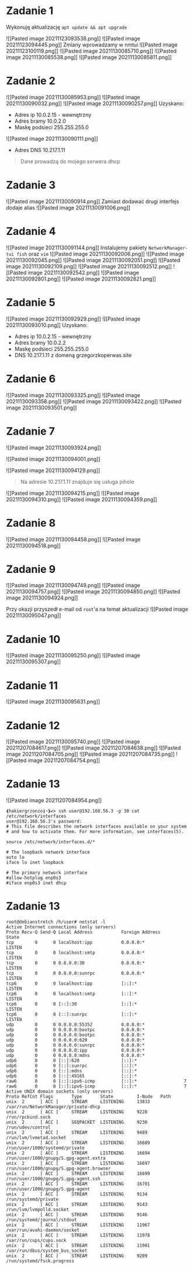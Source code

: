 # Zadanie 1

Wykonuję aktualizację `apt update && apt upgrade`

![[Pasted image 20211123093538.png]]
![[Pasted image 20211123094445.png]]
Zmiany wprowadzamy w nmtui
![[Pasted image 20211123100119.png]]
![[Pasted image 20211130085710.png]]
![[Pasted image 20211130085538.png]]
![[Pasted image 20211130085811.png]]

# Zadanie 2

![[Pasted image 20211130085953.png]]
![[Pasted image 20211130090032.png]]
![[Pasted image 20211130090257.png]]
Uzyskano:
- Adres ip 10.0.2.15 - wewnętrzny
- Adres bramy 10.0.2.0
- Maskę podsieci 255.255.255.0

![[Pasted image 20211130090111.png]]

- Adres DNS 10.217.1.11

> Dane prowadzą do mojego serwera dhcp

# Zadanie 3
![[Pasted image 20211130090914.png]]
Zamiast dodawać drugi interfejs dodaje alias
![[Pasted image 20211130091006.png]]

# Zadanie 4
![[Pasted image 20211130091144.png]]
Instalujemy pakiety `NetworkManager-tui fish` oraz `vim`
![[Pasted image 20211130092006.png]]
![[Pasted image 20211130092045.png]]
![[Pasted image 20211130092051.png]]
![[Pasted image 20211130092109.png]]
![[Pasted image 20211130092512.png]]
![[Pasted image 20211130092542.png]]
![[Pasted image 20211130092801.png]]
![[Pasted image 20211130092821.png]]

# Zadanie 5
![[Pasted image 20211130092929.png]]
![[Pasted image 20211130093010.png]]
Uzyskano:
- Adres ip 10.0.2.15 - wewnętrzny
- Adres bramy 10.0.2.2
- Maskę podsieci 255.255.255.0
- DNS 10.217.1.11 z domeną grzegorzkoperwas.site

# Zadanie 6
![[Pasted image 20211130093325.png]]
![[Pasted image 20211130093358.png]]
![[Pasted image 20211130093422.png]]
![[Pasted image 20211130093501.png]]

# Zadanie 7

![[Pasted image 20211130093924.png]]

![[Pasted image 20211130094001.png]]

![[Pasted image 20211130094129.png]]

> Na adresie 10.217.1.11 znajduje się usługa pihole

![[Pasted image 20211130094215.png]]
![[Pasted image 20211130094310.png]]
![[Pasted image 20211130094359.png]]

# Zadanie 8

![[Pasted image 20211130094458.png]]
![[Pasted image 20211130094518.png]]

# Zadanie 9

![[Pasted image 20211130094749.png]]
![[Pasted image 20211130094757.png]]
![[Pasted image 20211130094850.png]]
![[Pasted image 20211130094924.png]]

Przy okazji przyszedł e-mail od  `root`'a na temat aktualizacji
![[Pasted image 20211130095047.png]]

# Zadanie 10

![[Pasted image 20211130095250.png]]
![[Pasted image 20211130095307.png]]

# Zadanie 11

![[Pasted image 20211130095631.png]]

# Zadanie 12

![[Pasted image 20211130095740.png]]
![[Pasted image 20211207084617.png]]
![[Pasted image 20211207084638.png]]
![[Pasted image 20211207084705.png]]
![[Pasted image 20211207084735.png]]
![[Pasted image 20211207084754.png]]

# Zadanie 13

![[Pasted image 20211207084954.png]]
```
❰hakiergrzonzo❙~❱✔≻ ssh user@192.168.56.3 -p 30 cat /etc/network/interfaces
user@192.168.56.3's password:
# This file describes the network interfaces available on your system
# and how to activate them. For more information, see interfaces(5).

source /etc/network/interfaces.d/*

# The loopback network interface
auto lo
iface lo inet loopback

# The primary network interface
#allow-hotplug enp0s3
#iface enp0s3 inet dhcp
```

# Zadanie 13

```
root@debianstretch /h/user# netstat -l
Active Internet connections (only servers)
Proto Recv-Q Send-Q Local Address           Foreign Address         State
tcp        0      0 localhost:ipp           0.0.0.0:*               LISTEN
tcp        0      0 localhost:smtp          0.0.0.0:*               LISTEN
tcp        0      0 0.0.0.0:30              0.0.0.0:*               LISTEN
tcp        0      0 0.0.0.0:sunrpc          0.0.0.0:*               LISTEN
tcp6       0      0 localhost:ipp           [::]:*                  LISTEN
tcp6       0      0 localhost:smtp          [::]:*                  LISTEN
tcp6       0      0 [::]:30                 [::]:*                  LISTEN
tcp6       0      0 [::]:sunrpc             [::]:*                  LISTEN
udp        0      0 0.0.0.0:55352           0.0.0.0:*
udp        0      0 0.0.0.0:bootpc          0.0.0.0:*
udp        0      0 0.0.0.0:bootpc          0.0.0.0:*
udp        0      0 0.0.0.0:620             0.0.0.0:*
udp        0      0 0.0.0.0:sunrpc          0.0.0.0:*
udp        0      0 0.0.0.0:ipp             0.0.0.0:*
udp        0      0 0.0.0.0:mdns            0.0.0.0:*
udp6       0      0 [::]:620                [::]:*
udp6       0      0 [::]:sunrpc             [::]:*
udp6       0      0 [::]:mdns               [::]:*
udp6       0      0 [::]:49165              [::]:*
raw6       0      0 [::]:ipv6-icmp          [::]:*                  7
raw6       0      0 [::]:ipv6-icmp          [::]:*                  7
Active UNIX domain sockets (only servers)
Proto RefCnt Flags       Type       State         I-Node   Path
unix  2      [ ACC ]     STREAM     LISTENING     13833    /var/run/NetworkManager/private-dhcp
unix  2      [ ACC ]     STREAM     LISTENING     9228     /run/rpcbind.sock
unix  2      [ ACC ]     SEQPACKET  LISTENING     9230     /run/udev/control
unix  2      [ ACC ]     STREAM     LISTENING     9489     /run/lvm/lvmetad.socket
unix  2      [ ACC ]     STREAM     LISTENING     16689    /run/user/1000/systemd/private
unix  2      [ ACC ]     STREAM     LISTENING     16694    /run/user/1000/gnupg/S.gpg-agent.extra
unix  2      [ ACC ]     STREAM     LISTENING     16697    /run/user/1000/gnupg/S.gpg-agent.browser
unix  2      [ ACC ]     STREAM     LISTENING     16699    /run/user/1000/gnupg/S.gpg-agent.ssh
unix  2      [ ACC ]     STREAM     LISTENING     16701    /run/user/1000/gnupg/S.gpg-agent
unix  2      [ ACC ]     STREAM     LISTENING     9134     /run/systemd/private
unix  2      [ ACC ]     STREAM     LISTENING     9143     /run/lvm/lvmpolld.socket
unix  2      [ ACC ]     STREAM     LISTENING     9146     /run/systemd/journal/stdout
unix  2      [ ACC ]     STREAM     LISTENING     11967    /var/run/avahi-daemon/socket
unix  2      [ ACC ]     STREAM     LISTENING     11978    /var/run/cups/cups.sock
unix  2      [ ACC ]     STREAM     LISTENING     11981    /var/run/dbus/system_bus_socket
unix  2      [ ACC ]     STREAM     LISTENING     9209     /run/systemd/fsck.progress
```
